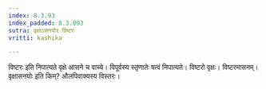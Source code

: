 ```yaml
---
index: 8.3.93
index_padded: 8.3.093
sutra: वृक्षाऽसनयोर् विष्टरः
vritti: kashika

---
```

विष्टरः इति निपात्यते वृक्षे आसने च वाच्ये। विपूर्वस्य स्तृणातेः षत्वं निपात्यते। विष्टरो वृक्षः। विष्टरमासनम्। वृक्षासनयोः इति किम्? औलपिवाक्यस्य विस्तरः।